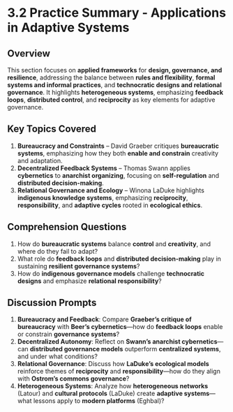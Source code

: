 # 3.2 Practice Summary - Applications in Adaptive Systems

## Overview
This section focuses on **applied frameworks** for **design, governance, and resilience**, addressing the balance between **rules and flexibility**, **formal systems and informal practices**, and **technocratic designs and relational governance**. It highlights **heterogeneous systems**, emphasizing **feedback loops**, **distributed control**, and **reciprocity** as key elements for adaptive governance.  

## Key Topics Covered
1. **Bureaucracy and Constraints** – David Graeber critiques **bureaucratic systems**, emphasizing how they both **enable and constrain** creativity and adaptation.  
2. **Decentralized Feedback Systems** – Thomas Swann applies **cybernetics** to **anarchist organizing**, focusing on **self-regulation** and **distributed decision-making**.  
3. **Relational Governance and Ecology** – Winona LaDuke highlights **indigenous knowledge systems**, emphasizing **reciprocity**, **responsibility**, and **adaptive cycles** rooted in **ecological ethics**.

## Comprehension Questions
1. How do **bureaucratic systems** balance **control** and **creativity**, and where do they fail to adapt?  
2. What role do **feedback loops** and **distributed decision-making** play in sustaining **resilient governance systems**?  
3. How do **indigenous governance models** challenge **technocratic designs** and emphasize **relational responsibility**?  

## Discussion Prompts
1. **Bureaucracy and Feedback**: Compare **Graeber’s critique of bureaucracy** with **Beer’s cybernetics**—how do **feedback loops** enable or constrain **governance systems**?  
2. **Decentralized Autonomy**: Reflect on **Swann’s anarchist cybernetics**—can **distributed governance models** outperform **centralized systems**, and under what conditions?  
3. **Relational Governance**: Discuss how **LaDuke’s ecological models** reinforce themes of **reciprocity** and **responsibility**—how do they align with **Ostrom’s commons governance**?  
4. **Heterogeneous Systems**: Analyze how **heterogeneous networks** (Latour) and **cultural protocols** (LaDuke) create **adaptive systems**—what lessons apply to **modern platforms** (Eghbal)?  


